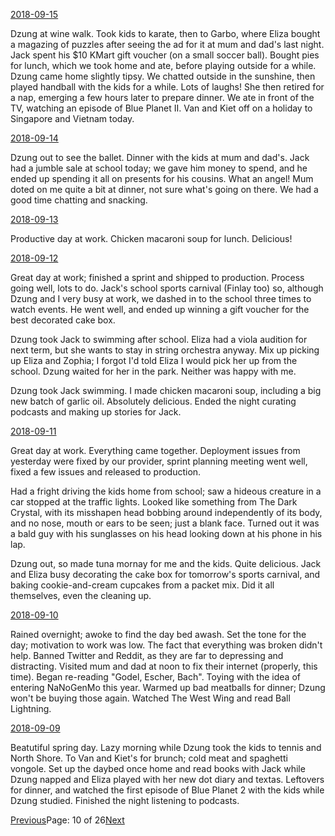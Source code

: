 [2018-09-15](/diary/2018/09/15.md)

Dzung at wine walk. Took kids to karate, then to Garbo, where Eliza bought a magazing of puzzles after seeing the ad for it at mum and dad's last night. Jack spent his $10 KMart gift voucher (on a small soccer ball). Bought pies for lunch, which we took home and ate, before playing outside for a while. Dzung came home slightly tipsy. We chatted outside in the sunshine, then played handball with the kids for a while. Lots of laughs! She then retired for a nap, emerging a few hours later to prepare dinner. We ate in front of the TV, watching an episode of Blue Planet II. Van and Kiet off on a holiday to Singapore and Vietnam today.

[2018-09-14](/diary/2018/09/14.md)

Dzung out to see the ballet. Dinner with the kids at mum and dad's. Jack had a jumble sale at school today; we gave him money to spend, and he ended up spending it all on presents for his cousins. What an angel! Mum doted on me quite a bit at dinner, not sure what's going on there. We had a good time chatting and snacking.

[2018-09-13](/diary/2018/09/13.md)

Productive day at work. Chicken macaroni soup for lunch. Delicious!

[2018-09-12](/diary/2018/09/12.md)

Great day at work; finished a sprint and shipped to production. Process going well, lots to do. Jack's school sports carnival (Finlay too) so, although Dzung and I very busy at work, we dashed in to the school three times to watch events. He went well, and ended up winning a gift voucher for the best decorated cake box.

Dzung took Jack to swimming after school. Eliza had a viola audition for next term, but she wants to stay in string orchestra anyway. Mix up picking up Eliza and Zophia; I forgot I'd told Eliza I would pick her up from the school. Dzung waited for her in the park. Neither was happy with me.

Dzung took Jack swimming. I made chicken macaroni soup, including a big new batch of garlic oil. Absolutely delicious. Ended the night curating podcasts and making up stories for Jack.

[2018-09-11](/diary/2018/09/11.md)

Great day at work. Everything came together. Deployment issues from yesterday were fixed by our provider, sprint planning meeting went well, fixed a few issues and released to production.

Had a fright driving the kids home from school; saw a hideous creature in a car stopped at the traffic lights. Looked like something from The Dark Crystal, with its misshapen head bobbing around independently of its body, and no nose, mouth or ears to be seen; just a blank face. Turned out it was a bald guy with his sunglasses on his head looking down at his phone in his lap.

Dzung out, so made tuna mornay for me and the kids. Quite delicious. Jack and Eliza busy decorating the cake box for tomorrow's sports carnival, and baking cookie-and-cream cupcakes from a packet mix. Did it all themselves, even the cleaning up.

[2018-09-10](/diary/2018/09/10.md)

Rained overnight; awoke to find the day bed awash. Set the tone for the day; motivation to work was low. The fact that everything was broken didn't help. Banned Twitter and Reddit, as they are far to depressing and distracting. Visited mum and dad at noon to fix their internet (properly, this time). Began re-reading "Godel, Escher, Bach". Toying with the idea of entering NaNoGenMo this year. Warmed up bad meatballs for dinner; Dzung won't be buying those again. Watched The West Wing and read Ball Lightning.

[2018-09-09](/diary/2018/09/09.md)

Beatutiful spring day. Lazy morning while Dzung took the kids to tennis and North Shore. To Van and Kiet's for brunch; cold meat and spaghetti vongole. Set up the daybed once home and read books with Jack while Dzung napped and Eliza played with her new dot diary and textas. Leftovers for dinner, and watched the first episode of Blue Planet 2 with the kids while Dzung studied. Finished the night listening to podcasts.

[Previous](/diary/page9)Page: 10 of 26[Next](/diary/page11)